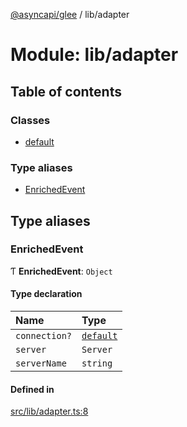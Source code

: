 [@asyncapi/glee](../README.md) / lib/adapter

# Module: lib/adapter

## Table of contents

### Classes

- [default](../classes/lib_adapter.default.md)

### Type aliases

- [EnrichedEvent](lib_adapter.md#enrichedevent)

## Type aliases

### EnrichedEvent

Ƭ **EnrichedEvent**: `Object`

#### Type declaration

| Name | Type |
| :------ | :------ |
| `connection?` | [`default`](../classes/lib_connection.default.md) |
| `server` | `Server` |
| `serverName` | `string` |

#### Defined in

[src/lib/adapter.ts:8](https://github.com/sudoshreyansh/glee/blob/8a5a06a/src/lib/adapter.ts#L8)
